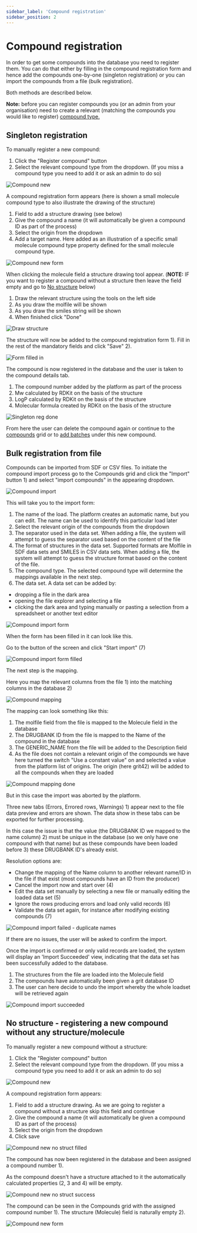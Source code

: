 ```yaml
---
sidebar_label: 'Compound registration'
sidebar_position: 2
---
```


# Compound registration

In order to get some compounds into the database you need to register them. You can do that either by filling in the compound registration form and hence add the compounds one-by-one (singleton registration) or you can import the compounds from a file (bulk registration).

Both methods are described below.

**Note:** before you can register compounds you (or an admin from your organisation) need to create a relevant (matching the compounds you would like to register) [compound type.](./administration/compound_types.md)


## Singleton registration

To manually register a new compound:

1.  Click the "Register compound" button
2.  Select the relevant compound type from the dropdown. (If you miss a compound type you need to add it or ask an admin to do so)

![Compound new](./assets/compound_reg_singleton.png)

A compound registration form appears (here is shown a small molecule compound type to also illustrate the drawing of the structure)

1.  Field to add a structure drawing (see below)
2.  Give the compound a name (it will automatically be given a compound ID as part of the process)
3.  Select the origin from the dropdown
4.  Add a target name. Here added as an illustration of a specific small molecule compound type property defined for the small molecule compound type.

![Compound new form](./assets/compound_reg_singleton_form.png)

When clicking the molecule field a structure drawing tool appear. (**NOTE:** IF you want to register a compound without a structure then leave the field empty and go to [No structure](#no-structure---registering-a-new-compound-without-any-structuremolecule) below)

1.  Draw the relevant structure using the tools on the left side
2.  As you draw the molfile will be shown
3.  As you draw the smiles string will be shown
4.  When finished click "Done"

![Draw structure](./assets/compound_reg_singleton_structure.png)

The structure will now be added to the compound registration form 1). Fill in the rest of the mandatory fields and click "Save" 2).

![Form filled in](./assets/compound_reg_singleton_form2.png)

The compound is now registered in the database and the user is taken to the compound details tab.

1.  The compound number added by the platform as part of the process
2.  Mw calculated by RDKit on the basis of the structure
3.  LogP calculated by RDKit on the basis of the structure
4.  Molecular formula created by RDKit on the basis of the structure

![Singleton reg done](./assets/compound_reg_singleton_success.png)

From here the user can delete the compound again or continue to the [compounds](compounds_grid.md) grid or to [add batches](./compound-details/batches.md#batch-registration---singleton) under this new compound.

## Bulk registration from file

Compounds can be imported from SDF or CSV files. To initiate the compound import process go to the Compounds grid and click the "Import" button 1) and select "import compounds" in the appearing dropdown.

![Compound import](./assets/compound_reg_import.png)

This will take you to the import form:

1.  The name of the load. The platform creates an automatic name, but you can edit. The name can be used to identify this particular load later
2.  Select the relevant origin of the compounds from the dropdown
3.  The separator used in the data set. When adding a file, the system will attempt to guess the separator used based on the content of the file
4.  The format of structures in the data set. Supported formats are Molfile in SDF data sets and SMILES in CSV data sets. When adding a file, the system will attempt to guess the structure format based on the content of the file.
5.  The compound type. The selected compound type will determine the mappings available in the next step.
6.  The data set. A data set can be added by:
  -  dropping a file in the dark area
  -  opening the file explorer and selecting a file
  -  clicking the dark area and typing manually or pasting a selection from a spreadsheet or another text editor

![Compound import form](./assets/compound_reg_import_form.png)

When the form has been filled in it can look like this.

Go to the button of the screen and click "Start import" (7)

![Compound import form filled](./assets/compound_reg_import_form_filled.png)

The next step is the mapping.

Here you map the relevant columns from the file 1) into the matching columns in the database 2)

![Compound mapping](./assets/compound_reg_import_mapping.png)

The mapping can look something like this:

1.  The molfile field from the file is mapped to the Molecule field in the database
2.  The DRUGBANK ID from the file is mapped to the Name of the compound in the database
3.  The GENERIC_NAME from the file will be added to the Description field
4.  As the file does not contain a relevant origin of the compounds we have here turned the switch "Use a constant value" on and selected a value from the platform list of origins. The origin (here grit42) will be added to all the compounds when they are loaded

![Compound mapping done](./assets/compound_reg_import_mapping_filled.png)

But in this case the import was aborted by the platform.

Three new tabs (Errors, Errored rows, Warnings) 1) appear next to the file data preview and errors are shown. The data show in these tabs can be exported for further processing.

In this case the issue is that the value (the DRUGBANK ID we mapped to the name column) 2) must be unique in the database (so we only have one compound with that name) but as these compounds have been loaded before 3) these DRUGBANK ID's already exist.

Resolution options are:
-  Change the mapping of the Name column to another relevant name/ID in the file if that exist (most compounds have an ID from the producer)
-  Cancel the import now and start over (4)
-  Edit the data set manually by selecting a new file or manually editing the loaded data set (5)
-  Ignore the rows producing errors and load only valid records (6)
-  Validate the data set again, for instance after modifying existing compounds (7)

![Compound import failed - duplicate names](./assets/compound_reg_import_failed.png)

If there are no issues, the user will be asked to confirm the import.

Once the import is confirmed or only valid records are loaded, the system will display an 'Import Succeeded' view, indicating that the data set has been successfully added to the database.

1.  The structures from the file are loaded into the Molecule field
2.  The compounds have automatically been given a grit database ID
3.  The user can here decide to undo the import whereby the whole loadset will be retrieved again

![Compound import succeeded](./assets/compound_reg_import_success.png)


## No structure - registering a new compound without any structure/molecule


To manually register a new compound without a structure:

1.  Click the "Register compound" button
2.  Select the relevant compound type from the dropdown. (If you miss a compound type you need to add it or ask an admin to do so)

![Compound new](./assets/compound_reg_singleton.png)

A compound registration form appears:

1.  Field to add a structure drawing. As we are going to register a compound without a structure skip this field and continue
2.  Give the compound a name (it will automatically be given a compound ID as part of the process)
3.  Select the origin from the dropdown
4.  Click save

![Compound new no struct filled](./assets/compound_reg_singleton_nostruct_form_filled.png)

The compound has now been registered in the database and been assigned a compound number 1).

As the compound doesn't have a structure attached to it the automatically calculated properties (2, 3 and 4) will be empty.


![Compound new no struct success](./assets/compound_reg_singleton_nostruct_success.png)

The compound can be seen in the Compounds grid with the assigned compound number 1). The structure (Molecule) field is naturally empty 2).

![Compound new form](./assets/compound_reg_singleton_nostruct_ingrid.png)





